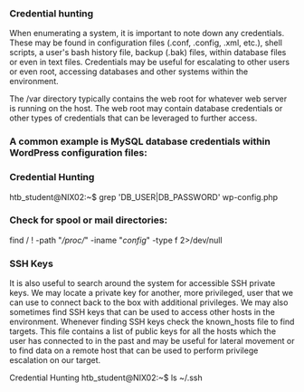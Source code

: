 ### Credential hunting

When enumerating a system, it is important to note down any credentials. These may be found in configuration files (.conf, .config, .xml, etc.), shell scripts, a user's bash history file, backup (.bak) files, within database files or even in text files. Credentials may be useful for escalating to other users or even root, accessing databases and other systems within the environment.

The /var directory typically contains the web root for whatever web server is running on the host. The web root may contain database credentials or other types of credentials that can be leveraged to further access.

### A common example is MySQL database credentials within WordPress configuration files:

### Credential Hunting
htb_student@NIX02:~$ grep 'DB_USER\|DB_PASSWORD' wp-config.php

### Check for spool or mail directories:
find / ! -path "*/proc/*" -iname "*config*" -type f 2>/dev/null


### SSH Keys
It is also useful to search around the system for accessible SSH private keys. We may locate a private key for another, more privileged, user that we can use to connect back to the box with additional privileges. We may also sometimes find SSH keys that can be used to access other hosts in the environment. Whenever finding SSH keys check the known_hosts file to find targets. This file contains a list of public keys for all the hosts which the user has connected to in the past and may be useful for lateral movement or to find data on a remote host that can be used to perform privilege escalation on our target.

  Credential Hunting
htb_student@NIX02:~$  ls ~/.ssh